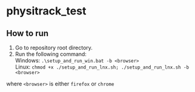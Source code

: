 # physitrack_test 

## How to run  

1. Go to repository root directory.
2. Run the following command:   
Windows: ```.\setup_and_run_win.bat -b <browser>```   
Linux: ```chmod +x ./setup_and_run_lnx.sh; ./setup_and_run_lnx.sh -b <browser>```   

where ```<browser>``` is either ```firefox``` or ```chrome```
